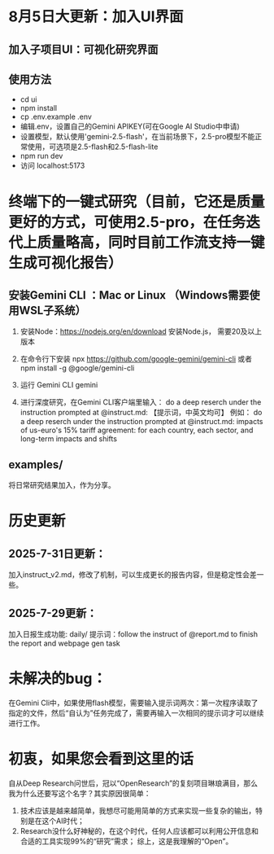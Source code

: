 # 8月5日大更新：加入UI界面
## 加入子项目UI：可视化研究界面
## 使用方法
  - cd ui
  - npm install
  - cp .env.example .env
  - 编辑.env，设置自己的Gemini APIKEY(可在Google AI Studio中申请)
  - 设置模型，默认使用'gemini-2.5-flash'，在当前场景下，2.5-pro模型不能正常使用，可选项是2.5-flash和2.5-flash-lite
  - npm run dev
  - 访问 localhost:5173

# 终端下的一键式研究（目前，它还是质量更好的方式，可使用2.5-pro，在任务迭代上质量略高，同时目前工作流支持一键生成可视化报告）
## 安装Gemini CLI ：Mac or Linux （Windows需要使用WSL子系统）
1. 安装Node：https://nodejs.org/en/download 安装Node.js， 需要20及以上版本
2. 在命令行下安装
     npx https://github.com/google-gemini/gemini-cli
   或者
     npm install -g @google/gemini-cli
3. 运行 Gemini CLI
     gemini

4. 进行深度研究，在Gemini CLI客户端里输入：
     do a deep reserch under the instruction prompted at @instruct.md: 【提示词，中英文均可】
   例如： 
     do a deep reserch under the instruction prompted at @instruct.md: impacts of us-euro's 15% tariff agreement: for each country, each sector, and long-term impacts and shifts

## examples/
  将日常研究结果加入，作为分享。

# 历史更新

## 2025-7-31日更新：
  加入instruct_v2.md，修改了机制，可以生成更长的报告内容，但是稳定性会差一些。

## 2025-7-29更新：
  加入日报生成功能: daily/
  提示词：follow the instruct of @report.md to finish the report and webpage gen task



# 未解决的bug：
  在Gemini Cli中，如果使用flash模型，需要输入提示词两次：第一次程序读取了指定的文件，然后“自认为”任务完成了，需要再输入一次相同的提示词才可以继续进行工作。


# 初衷，如果您会看到这里的话
  自从Deep Research问世后，冠以“OpenResearch”的复刻项目琳琅满目，那么我为什么还要写这个名字？其实原因很简单：
  1. 技术应该是越来越简单，我想尽可能用简单的方式来实现一些复杂的输出，特别是在这个AI时代；
  2. Research没什么好神秘的，在这个时代，任何人应该都可以利用公开信息和合适的工具实现99%的“研究”需求；
  综上，这是我理解的“Open”。